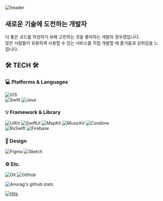 
<!--
**woo0dev/woo0dev** is a ✨ _special_ ✨ repository because its `README.md` (this file) appears on your GitHub profile.

Here are some ideas to get you started:

- 🔭 I’m currently working on ...
- 🌱 I’m currently learning ...
- 👯 I’m looking to collaborate on ...
- 🤔 I’m looking for help with ...
- 💬 Ask me about ...
- 📫 How to reach me: ...
- 😄 Pronouns: ...
- ⚡ Fun fact: ...
-->

<div align=left>

![header](https://capsule-render.vercel.app/api?type=waving&color=auto&height=150&section=header&text=woo0dev%20GitHub&fontSize=90)

## 새로운 기술에 도전하는 개발자
더 좋은 코드를 작성하기 위해 고민하는 것을 좋아하는 개발자 정우영입니다.  
많은 사람들이 유용하게 사용할 수 있는 서비스를 직접 개발할 때 즐거움과 성취감을 느낍니다.

<!-- ![Top Langs](https://github-readme-stats.vercel.app/api/top-langs/?username=woo0dev) -->
## 🛠 TECH 🛠
  ### 💻 Platforms & Languages
  ![iOS](https://img.shields.io/badge/iOS-000000?style=for-the-badge&logo=iOS&logoColor=white)  
  ![Swift](https://img.shields.io/badge/swift-F54A2A?style=for-the-badge&logo=swift&logoColor=white) 
  ![Java](https://img.shields.io/badge/java-%23ED8B00.svg?style=for-the-badge&logo=java&logoColor=white)
  
  ### 💡 Framework & Library
  ![UIKit](https://img.shields.io/badge/UIKit-0b76b6.svg?style=for-the-badge&logo=UIKit&logoColor=white)
  ![SwiftUI](https://img.shields.io/badge/SwiftUI-f7be41.svg?style=for-the-badge&logo=SwiftUI&logoColor=white)
  ![MapKit](https://img.shields.io/badge/MapKit-383c78.svg?style=for-the-badge&logo=MapKit&logoColor=white)
  ![MusicKit](https://img.shields.io/badge/MusicKit-aa4685.svg?style=for-the-badge&logo=MusicKit&logoColor=white)
  ![Combine](https://img.shields.io/badge/Combine-bbc63c.svg?style=for-the-badge&logo=Combine&logoColor=white)  
  ![RxSwift](https://img.shields.io/badge/RxSwift-5d4521.svg?style=for-the-badge&logo=RxSwift&logoColor=white)
  ![Firebase](https://img.shields.io/badge/Firebase-df8224.svg?style=for-the-badge&logo=Firebase&logoColor=white)
  
  ### 🎨 Design
  ![Figma](https://img.shields.io/badge/Figma-4a2eeb.svg?style=for-the-badge&logo=Figma&logoColor=white)
  ![Sketch](https://img.shields.io/badge/Sketch-f4bda4.svg?style=for-the-badge&logo=Sketch&logoColor=white)
  
  ### ⚙️ Etc.
  ![Git](https://img.shields.io/badge/git-%23F05033.svg?style=for-the-badge&logo=git&logoColor=white)
  ![GitHub](https://img.shields.io/badge/github-%23121011.svg?style=for-the-badge&logo=github&logoColor=white)
  
  ![Anurag's github stats](https://github-readme-stats.vercel.app/api?username=woo0dev)
  
[![Hits](https://hits.seeyoufarm.com/api/count/incr/badge.svg?url=https%3A%2F%2Fgithub.com%2Fwoo0dev)](https://hits.seeyoufarm.com)  
